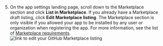 5. On the app settings landing page, scroll down to the Marketplace section and click **List in Marketplace**. If you already have a Marketplace draft listing, click **Edit Marketplace listing**. The Marketplace section is only visible if you allowed your app to be installed by any user or organization when registering the app. For more information, see the list of [Marketplace requirements](/apps/marketplace/creating-and-submitting-your-app-for-approval/requirements-for-listing-an-app-on-github-marketplace/).
   ![link to edit your GitHub Marketplace listing](/assets/images/marketplace/marketplace_edit_listing_text.png)
